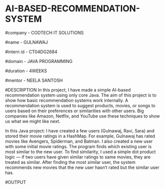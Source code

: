 # AI-BASED-RECOMMENDATION-SYSTEM

#company - CODTECH IT SOLUTIONS

#name - GULNAWAJ

#intern id - CT04DG2684

#domain - JAVA PROGRAMMING

#duration - 4WEEKS

#mentor - NEELA SANTOSH

#DESCRIPTION
In this project, I have made a simple AI-based recommendation system using only core Java.
The aim of this project is to show how basic recommendation systems work internally.
A recommendation system is used to suggest products, movies, or songs to users based on their preferences or similarities with other users.
Big companies like Amazon, Netflix, and YouTube use these techniques to show us what we might like next. 

In this Java project:
I have created a few users (Gulnawaj, Ravi, Sara) and stored their movie ratings in a HashMap.
For example, Gulnawaj has rated movies like Avengers, Spiderman, and Batman.
I also created a new user with some initial movie ratings.
The program finds which existing user is most similar to the new user.
To find similarity, I used a simple dot product logic — if two users have given similar ratings to same movies, they are treated as similar.
After finding the most similar user, the system recommends new movies that the new user hasn’t rated but the similar user has.

#OUTPUT

